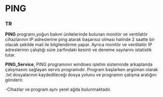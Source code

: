 # PING

### TR

**PING** programı,yoğun bakım ünitelerinde bulunan monitör ve ventilatör cihazlarının IP adreslerine ping atarak başarısız olması halinde
2 saatte bir olacak şekilde mail ile bilgilendirme yapar. Ayrıca monitör ve ventilatör IP adreslerinin çalıştığı süre zarfındaki kesinti
ve deneme sayılarını istatistik tutar.

**PING_Service**, PING programının windows işletim sisteminde arkaplanda çalışmasını sağlayan servis programıdır. Program başlarken argüman
olarak .txt dosyalarının kaydedileceği dosya yolunu  ve programın çalışma aralığını gönderir.

-Cihazlar ve program aynı yerel ağda bulunmaktadır.
